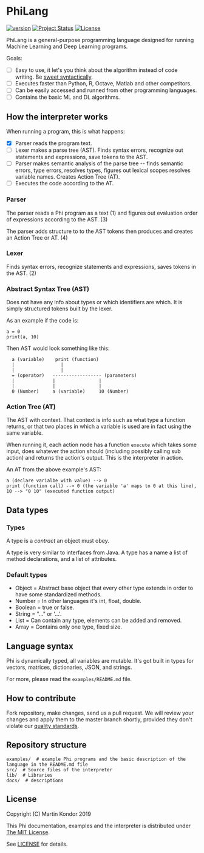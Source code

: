 # PhiLang
[![version](https://img.shields.io/badge/version-v0.1.0-red.svg)](https://github.com/MartinKondor/PhiLang) [![Project Status](https://img.shields.io/badge/status-prototype-red.svg)](https://github.com/MartinKondor/PhiLang) [![License](https://img.shields.io/badge/license-MIT-green.svg)](https://github.com/MartinKondor/PhiLang/edit/master/LICENSE)

PhiLang is a general-purpose programming language designed for running Machine Learning and Deep Learning programs.

Goals:

- [ ] Easy to use, it let's you think about the algorithm instead of code writing. Be [sweet syntactically](https://en.wikipedia.org/wiki/Syntactic_sugar).
- [ ] Executes faster than Python, R, Octave, Matlab and other competitors.
- [ ] Can be easily accessed and runned from other programming languages.
- [ ] Contains the basic ML and DL algorithms.

## How the interpreter works

When running a program, this is what happens:

- [X] Parser reads the program text.
- [ ] Lexer makes a parse tree (AST). Finds syntax errors, recognize out statements and expressions, save tokens to the AST.
- [ ] Parser makes semantic analysis of the parse tree -- finds semantic errors, type errors, resolves types, figures out lexical scopes resolves variable names. Creates Action Tree (AT).
- [ ] Executes the code according to the AT.

### Parser

The parser reads a Phi program as a text (1) and figures out evaluation order of expressions according to the AST. (3)

The parser adds structure to to the AST tokens then produces and creates an Action Tree or AT. (4)

### Lexer

Finds syntax errors, recognize statements and expressions, saves tokens in the AST. (2)

### Abstract Syntax Tree (AST)

Does not have any info about types or which identifiers are which. It is simply structured tokens built by the lexer.

As an example if the code is:
```
a = 0
print(a, 10)
```
Then AST would look something like this:
```
  a (variable)    print (function)
  |                 |
  |                 |
  = (operator)   ------------------ (parameters)
  |              |                |
  |              |                |
  0 (Number)     a (variable)     10 (Number)
```

### Action Tree (AT)

The AST with context. That context is info such as what type a function returns, or that two places in which a variable is used are in fact using the same variable.

When running it, each action node has a function `execute` which takes some input, does whatever the action should (including possibly calling sub action) and returns the action's output. This is the interpreter in action.

An AT from the above example's AST:
```
a (declare varialbe with value) --> 0
print (function call) --> 0 (the variable 'a' maps to 0 at this line), 10 --> "0 10" (executed function output)
```

## Data types

### Types

A type is a _contract_ an object must obey.

A type is very similar to interfaces from Java. A type has a name a list of method declarations, and a list of attributes.

### Default types

* Object = Abstract base object that every other type extends in order to have some standardized methods.
* Number = In other languages it's int, float, double.
* Boolean = true or false.
* String = "..." or '...'.
* List = Can contain any type, elements can be added and removed.
* Array = Contains only one type, fixed size.

## Language syntax

Phi is dynamically typed, all variables are mutable.
It's got built in types for vectors, matrices, dictionaries, JSON, and strings.

For more, please read the `examples/README.md` file.

## How to contribute

Fork repository, make changes, send us a pull request. We will review your changes and apply them to the master branch shortly, provided they don't violate our [quality standards](https://github.com/MartinKondor/PhiLang/blob/master/CODE_OF_CONDUCT.md).

## Repository structure

```
examples/  # example Phi programs and the basic description of the language in the README.md file
src/  # Source files of the interpreter
lib/  # Libraries
docs/  # descriptions
```

## License

Copyright (C) Martin Kondor 2019

This Phi documentation, examples and the interpreter is distributed under [The MIT License](http://www.opensource.org/licenses/MIT).

See [LICENSE](https://github.com/MartinKondor/PhiLang/blob/master/LICENSE) for details.
